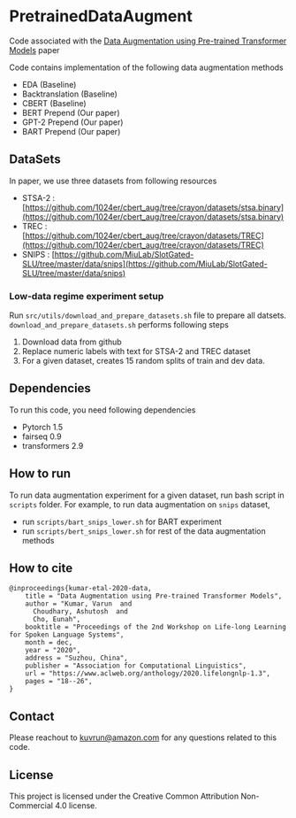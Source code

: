 # PretrainedDataAugment

Code associated with the [Data Augmentation using Pre-trained Transformer Models](https://www.aclweb.org/anthology/2020.lifelongnlp-1.3.pdf) paper

Code contains implementation of the following data augmentation methods 
- EDA (Baseline)
- Backtranslation  (Baseline)
- CBERT (Baseline)
- BERT Prepend (Our paper)
- GPT-2 Prepend (Our paper)
- BART Prepend (Our paper)

## DataSets 

In paper, we use three datasets from following resources 
 - STSA-2 : [https://github.com/1024er/cbert_aug/tree/crayon/datasets/stsa.binary](https://github.com/1024er/cbert_aug/tree/crayon/datasets/stsa.binary)
 - TREC : [https://github.com/1024er/cbert_aug/tree/crayon/datasets/TREC](https://github.com/1024er/cbert_aug/tree/crayon/datasets/TREC)
 - SNIPS : [https://github.com/MiuLab/SlotGated-SLU/tree/master/data/snips](https://github.com/MiuLab/SlotGated-SLU/tree/master/data/snips)

### Low-data regime experiment setup  
Run `src/utils/download_and_prepare_datasets.sh` file to prepare all datsets.  
`download_and_prepare_datasets.sh` performs following steps
1. Download data from github 
2. Replace numeric labels with text for STSA-2 and TREC dataset
3. For a given dataset, creates 15 random splits of train and dev data.

## Dependencies 
 
To run this code, you need following dependencies 
- Pytorch 1.5
- fairseq 0.9 
- transformers 2.9 

## How to run 
To run data augmentation experiment for a given dataset, run bash script in `scripts` folder.
For example, to run data augmentation on `snips` dataset, 
 - run `scripts/bart_snips_lower.sh`  for BART experiment 
 - run `scripts/bert_snips_lower.sh` for rest of the data augmentation methods 


## How to cite 
```{bibtex}
@inproceedings{kumar-etal-2020-data,
    title = "Data Augmentation using Pre-trained Transformer Models",
    author = "Kumar, Varun  and
      Choudhary, Ashutosh  and
      Cho, Eunah",
    booktitle = "Proceedings of the 2nd Workshop on Life-long Learning for Spoken Language Systems",
    month = dec,
    year = "2020",
    address = "Suzhou, China",
    publisher = "Association for Computational Linguistics",
    url = "https://www.aclweb.org/anthology/2020.lifelongnlp-1.3",
    pages = "18--26",
}
```

## Contact

Please reachout to kuvrun@amazon.com for any questions related to this code. 

## License

This project is licensed under the Creative Common Attribution Non-Commercial 4.0 license.

   


